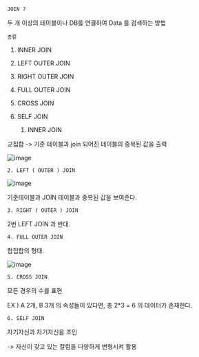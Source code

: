     JOIN ?

두 개 이상의 테이블이나 DB를 연결하여 Data 를 검색하는 방법

    종류

1. INNER JOIN

2. LEFT OUTER JOIN

3. RIGHT OUTER JOIN

4. FULL OUTER JOIN

5. CROSS JOIN

6. SELF JOIN

    1. INNER JOIN

교집합 -> 기준 테이블과 join 되어진 테이블의 중복된 값을 출력

![image](https://user-images.githubusercontent.com/44426450/132084946-b8d9d8ac-d638-459c-9770-2881f490bdf5.png)

    2. LEFT ( OUTER ) JOIN

![image](https://user-images.githubusercontent.com/44426450/132084963-9c7a2118-8c9d-47ab-9908-5af5fe82793b.png)

기준테이블과 JOIN 테이블과 중복된 값을 보여준다.

    3. RIGHT ( OUTER ) JOIN
    
2번 LEFT JOIN 과 반대.

    4. FULL OUTER JOIN
    
합집합의 형태.

![image](https://user-images.githubusercontent.com/44426450/132085010-2d26a15a-48d6-44d4-890b-7fea89004524.png)

    5. CROSS JOIN
    
모든 경우의 수를 표현

EX ) A 2개, B 3개 의 속성들이 있다면, 총 2*3 = 6 의 데이터가 존재한다.

    6. SELF JOIN
    
자기자신과 자기자신을 조인

-> 자신이 갖고 있는 칼럼을 다양하게 변형시켜 활용

